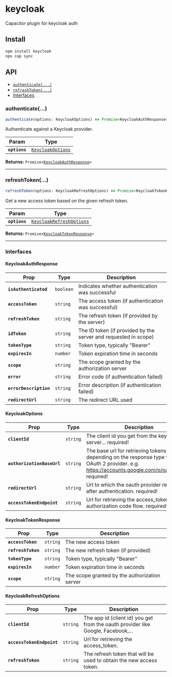 # keycloak

Capacitor plugin for keycloak auth

## Install

```bash
npm install keycloak
npx cap sync
```

## API

<docgen-index>

* [`authenticate(...)`](#authenticate)
* [`refreshToken(...)`](#refreshtoken)
* [Interfaces](#interfaces)

</docgen-index>

<docgen-api>
<!--Update the source file JSDoc comments and rerun docgen to update the docs below-->

### authenticate(...)

```typescript
authenticate(options: KeycloakOptions) => Promise<KeycloakAuthResponse>
```

Authenticate against a Keycloak provider.

| Param         | Type                                                        |
| ------------- | ----------------------------------------------------------- |
| **`options`** | <code><a href="#keycloakoptions">KeycloakOptions</a></code> |

**Returns:** <code>Promise&lt;<a href="#keycloakauthresponse">KeycloakAuthResponse</a>&gt;</code>

--------------------


### refreshToken(...)

```typescript
refreshToken(options: KeycloakRefreshOptions) => Promise<KeycloakTokenResponse>
```

Get a new access token based on the given refresh token.

| Param         | Type                                                                      |
| ------------- | ------------------------------------------------------------------------- |
| **`options`** | <code><a href="#keycloakrefreshoptions">KeycloakRefreshOptions</a></code> |

**Returns:** <code>Promise&lt;<a href="#keycloaktokenresponse">KeycloakTokenResponse</a>&gt;</code>

--------------------


### Interfaces


#### KeycloakAuthResponse

| Prop                   | Type                 | Description                                                     |
| ---------------------- | -------------------- | --------------------------------------------------------------- |
| **`isAuthenticated`**  | <code>boolean</code> | Indicates whether authentication was successful                 |
| **`accessToken`**      | <code>string</code>  | The access token (if authentication was successful)             |
| **`refreshToken`**     | <code>string</code>  | The refresh token (if provided by the server)                   |
| **`idToken`**          | <code>string</code>  | The ID token (if provided by the server and requested in scope) |
| **`tokenType`**        | <code>string</code>  | Token type, typically "Bearer"                                  |
| **`expiresIn`**        | <code>number</code>  | Token expiration time in seconds                                |
| **`scope`**            | <code>string</code>  | The scope granted by the authorization server                   |
| **`error`**            | <code>string</code>  | Error code (if authentication failed)                           |
| **`errorDescription`** | <code>string</code>  | Error description (if authentication failed)                    |
| **`redirectUrl`**      | <code>string</code>  | The redirect URL used                                           |


#### KeycloakOptions

| Prop                       | Type                | Description                                                                                                                                         |
| -------------------------- | ------------------- | --------------------------------------------------------------------------------------------------------------------------------------------------- |
| **`clientId`**             | <code>string</code> | The client id you get from the keycloak server... required!                                                                                         |
| **`authorizationBaseUrl`** | <code>string</code> | The base url for retrieving tokens depending on the response type from a OAuth 2 provider. e.g. https://accounts.google.com/o/oauth2/auth required! |
| **`redirectUrl`**          | <code>string</code> | Url to which the oauth provider redirects after authentication. required!                                                                           |
| **`accessTokenEndpoint`**  | <code>string</code> | Url for retrieving the access_token by the authorization code flow. required!                                                                       |


#### KeycloakTokenResponse

| Prop               | Type                | Description                                   |
| ------------------ | ------------------- | --------------------------------------------- |
| **`accessToken`**  | <code>string</code> | The new access token                          |
| **`refreshToken`** | <code>string</code> | The new refresh token (if provided)           |
| **`tokenType`**    | <code>string</code> | Token type, typically "Bearer"                |
| **`expiresIn`**    | <code>number</code> | Token expiration time in seconds              |
| **`scope`**        | <code>string</code> | The scope granted by the authorization server |


#### KeycloakRefreshOptions

| Prop                      | Type                | Description                                                                      |
| ------------------------- | ------------------- | -------------------------------------------------------------------------------- |
| **`clientId`**            | <code>string</code> | The app id (client id) you get from the oauth provider like Google, Facebook,... |
| **`accessTokenEndpoint`** | <code>string</code> | Url for retrieving the access_token.                                             |
| **`refreshToken`**        | <code>string</code> | The refresh token that will be used to obtain the new access token.              |

</docgen-api>
